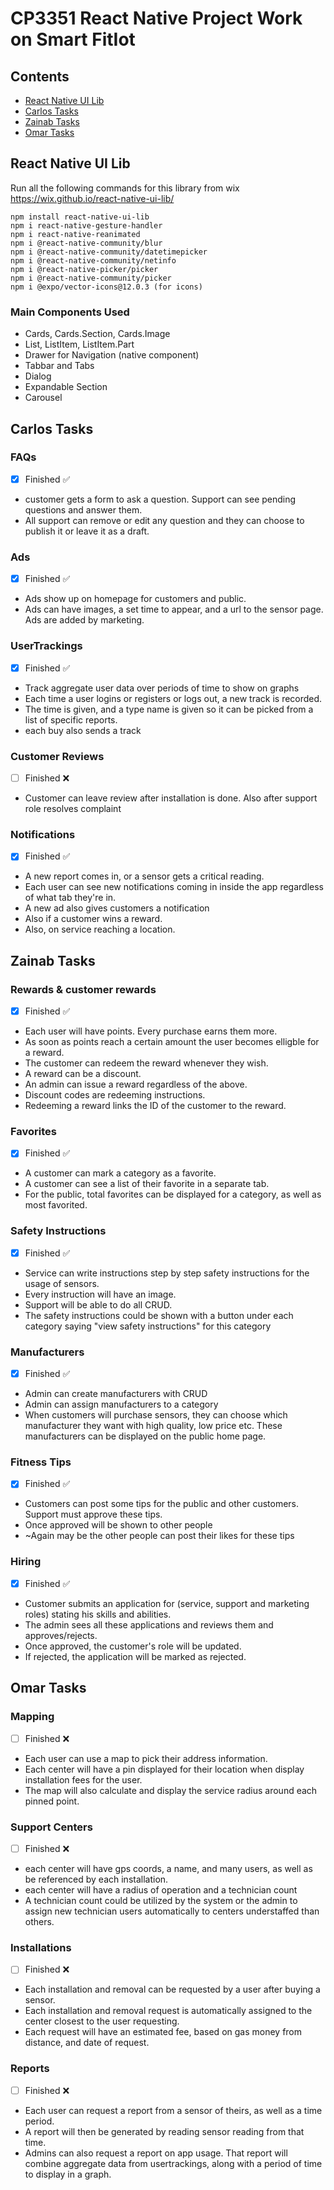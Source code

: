 # CP3351 React Native Project Work on Smart FitIot

## Contents
* [React Native UI Lib](#react-native-ui-lib)
* [Carlos Tasks](#carlos-tasks)
* [Zainab Tasks](#zainab-tasks)
* [Omar Tasks](#omar-tasks)
## React Native UI Lib
Run all the following commands for this library from wix https://wix.github.io/react-native-ui-lib/
```
npm install react-native-ui-lib
npm i react-native-gesture-handler
npm i react-native-reanimated
npm i @react-native-community/blur
npm i @react-native-community/datetimepicker
npm i @react-native-community/netinfo
npm i @react-native-picker/picker
npm i @react-native-community/picker
npm i @expo/vector-icons@12.0.3 (for icons)
```
### Main Components Used
* Cards, Cards.Section, Cards.Image
* List, ListItem, ListItem.Part
* Drawer for Navigation (native component)
* Tabbar and Tabs
* Dialog
* Expandable Section
* Carousel
## Carlos Tasks
### FAQs
- [X] Finished ✅
* customer gets a form to ask a question. Support can see pending questions and answer them.
* All support can remove or edit any question and they can choose to publish it or leave it as a draft.
### Ads
- [X] Finished ✅
* Ads show up on homepage for customers and public.
* Ads can have images, a set time to appear, and a url to the sensor page. Ads are added by marketing.
### UserTrackings
- [X] Finished ✅
* Track aggregate user data over periods of time to show on graphs
* Each time a user logins or registers or logs out, a new track is recorded. 
* The time is given, and a type name is given so it can be picked from a list of specific reports.
* each buy also sends a track
### Customer Reviews
- [ ] Finished ❌
* Customer can leave review after installation is done. Also after support role resolves complaint
### Notifications
- [x] Finished ✅
* A new report comes in, or a sensor gets a critical reading. 
* Each user can see new notifications coming in inside the app regardless of what tab they're in. 
* A new ad also gives customers a notification
* Also if a customer wins a reward.
* Also, on service reaching a location.
## Zainab Tasks
### Rewards & customer rewards
- [x] Finished ✅
* Each user will have points. Every purchase earns them more.
* As soon as points reach a certain amount the user becomes elligble for a reward.
* The customer can redeem the reward whenever they wish.
* A reward can be a discount.
* An admin can issue a reward regardless of the above.
* Discount codes are redeeming instructions.
* Redeeming a reward links the ID of the customer to the reward.
### Favorites
- [x] Finished ✅
* A customer can mark a category as a favorite.
* A customer can see a list of their favorite in a separate tab.
* For the public, total favorites can be displayed for a category, as well as most favorited.
### Safety Instructions
- [x] Finished ✅
* Service can write instructions step by step safety instructions for the usage of sensors.
* Every instruction will have an image.
* Support will be able to do all CRUD.
* The safety instructions could be shown with a button under each category saying "view safety instructions" for this category
### Manufacturers
- [x] Finished ✅
* Admin can create manufacturers with CRUD 
* Admin can assign manufacturers to a category
* When customers will purchase sensors, they can choose which manufacturer they want with high quality, low price etc. These manufacturers can be displayed on the public home page.
### Fitness Tips
- [x] Finished ✅
* Customers can post some tips for the public and other customers. Support must approve these tips.
* Once approved will be shown to other people
* ~Again may be the other people can post their likes for these tips
### Hiring
- [x] Finished ✅
* Customer submits an application for (service, support and marketing roles) stating his skills and abilities.
* The admin sees all these applications and reviews them and approves/rejects.
* Once approved, the customer's role will be updated.
* If rejected, the application will be marked as rejected. 
## Omar Tasks
### Mapping 
- [ ] Finished ❌
* Each user can use a map to pick their address information.
* Each center will have a pin displayed for their location when display installation fees for the user.
* The map will also calculate and display the service radius around each pinned point.
### Support Centers
- [ ] Finished ❌
* each center will have gps coords, a name, and many users, as well as be referenced by each installation.
* each center will have a radius of operation and a technician count
* A technician count could be utilized by the system or the admin
	to assign new technician users automatically to centers understaffed than others.
### Installations
- [ ] Finished ❌
* Each installation and removal can be requested by a user after buying a sensor.
* Each installation and removal request is automatically assigned to the center  closest to the user requesting. 
* Each request will have an estimated fee, based on gas money from distance, and date of request.
### Reports
- [ ] Finished ❌
* Each user can request a report from a sensor of theirs, as well as a time period. 
* A report will then be generated by reading sensor reading from that time.
* Admins can also request a report on app usage. That report will combine aggregate data from usertrackings, along with a period of time to display in a graph.
